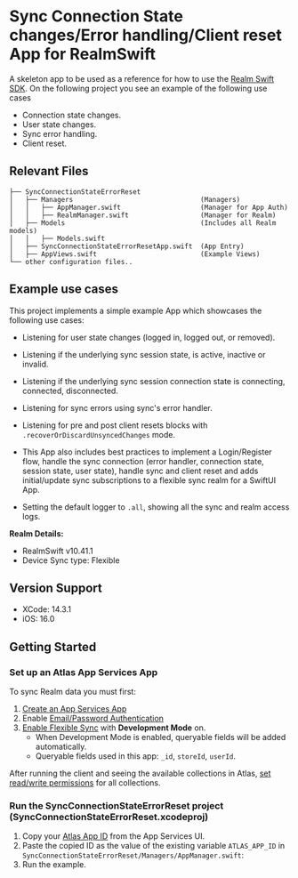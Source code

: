 # Sync Connection State changes/Error handling/Client reset App for RealmSwift

A skeleton app to be used as a reference for how to use the [Realm Swift SDK](https://www.mongodb.com/docs/realm/sdk/swift/).
On the following project you see an example of the following use cases
* Connection state changes.
* User state changes.
* Sync error handling.
* Client reset.

## Relevant Files

```
├── SyncConnectionStateErrorReset
│   ├── Managers                                (Managers)
│   │   ├── AppManager.swift                    (Manager for App Auth)
│   │   ├── RealmManager.swift                  (Manager for Realm)
│   ├── Models                                  (Includes all Realm models)
│   │   ├── Models.swift
│   ├── SyncConnectionStateErrorResetApp.swift  (App Entry)
│   ├── AppViews.swift                          (Example Views)
└── other configuration files..
```

## Example use cases

This project implements a simple example App which showcases the following use cases:
* Listening for user state changes (logged in, logged out, or removed).
* Listening if the underlying sync session state, is active, inactive or invalid.
* Listening if the underlying sync session connection state is connecting, connected, disconnected.
* Listening for sync errors using sync's error handler.
* Listening for pre and post client resets blocks with `.recoverOrDiscardUnsyncedChanges` mode.

* This App also includes best practices to implement a Login/Register flow, handle the 
  sync connection (error handler, connection state, session state, user state), handle
  sync and client reset and adds initial/update sync subscriptions to a flexible 
  sync realm for a SwiftUI App.
* Setting the default logger to `.all`, showing all the sync and realm access logs.

**Realm Details:**
* RealmSwift v10.41.1
* Device Sync type: Flexible

## Version Support

* XCode: 14.3.1
* iOS: 16.0

## Getting Started

### Set up an Atlas App Services App

To sync Realm data you must first:

1. [Create an App Services App](https://www.mongodb.com/docs/atlas/app-services/manage-apps/create/create-with-ui/)
2. Enable [Email/Password Authentication](https://www.mongodb.com/docs/atlas/app-services/authentication/email-password/#std-label-email-password-authentication)
3. [Enable Flexible Sync](https://www.mongodb.com/docs/atlas/app-services/sync/configure/enable-sync/) with **Development Mode** on.
    * When Development Mode is enabled, queryable fields will be added automatically.
    * Queryable fields used in this app: `_id`, `storeId`, `userId`.

After running the client and seeing the available collections in Atlas, [set read/write permissions](https://www.mongodb.com/docs/atlas/app-services/rules/roles/#with-device-sync) for all collections.

### Run the SyncConnectionStateErrorReset project (SyncConnectionStateErrorReset.xcodeproj)

1. Copy your [Atlas App ID](https://www.mongodb.com/docs/atlas/app-services/reference/find-your-project-or-app-id/#std-label-find-your-app-id) from the App Services UI.
2. Paste the copied ID as the value of the existing variable `ATLAS_APP_ID` in `SyncConnectionStateErrorReset/Managers/AppManager.swift`:
3. Run the example.
